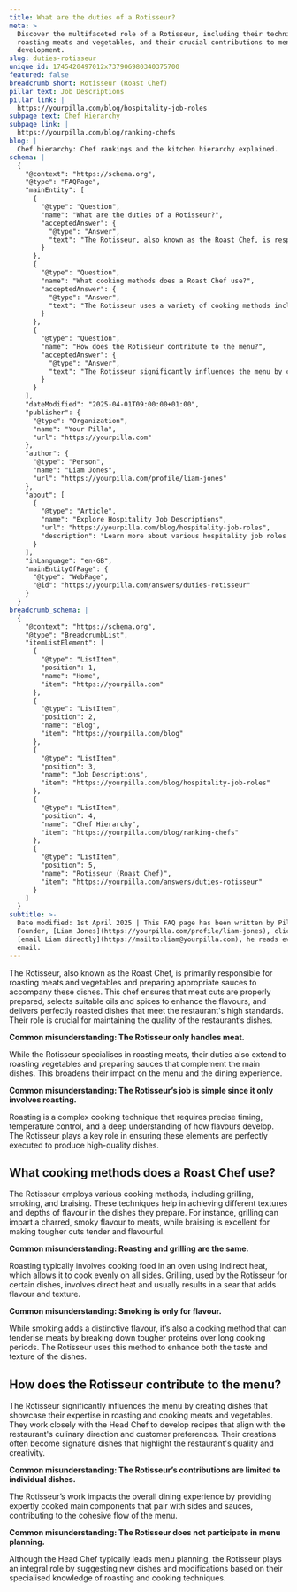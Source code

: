 ```yaml
---
title: What are the duties of a Rotisseur?
meta: >
  Discover the multifaceted role of a Rotisseur, including their techniques in
  roasting meats and vegetables, and their crucial contributions to menu
  development.
slug: duties-rotisseur
unique id: 1745420497012x737906980340375700
featured: false
breadcrumb short: Rotisseur (Roast Chef)
pillar text: Job Descriptions
pillar link: |
  https://yourpilla.com/blog/hospitality-job-roles
subpage text: Chef Hierarchy
subpage link: |
  https://yourpilla.com/blog/ranking-chefs
blog: |
  Chef hierarchy: Chef rankings and the kitchen hierarchy explained.
schema: |
  {
    "@context": "https://schema.org",
    "@type": "FAQPage",
    "mainEntity": [
      {
        "@type": "Question",
        "name": "What are the duties of a Rotisseur?",
        "acceptedAnswer": {
          "@type": "Answer",
          "text": "The Rotisseur, also known as the Roast Chef, is responsible for roasting meats and vegetables and creating sauces to complement these dishes. This chef handles the proper preparation of meats, selects oils and spices to enhance flavours, and ensures dishes are perfectly roasted, contributing to the restaurant's dish quality. Besides roasting meats, the Rotisseur also extends their skills to roasting vegetables and preparing a variety of sauces, enhancing the dining experience and menu diversity."
        }
      },
      {
        "@type": "Question",
        "name": "What cooking methods does a Roast Chef use?",
        "acceptedAnswer": {
          "@type": "Answer",
          "text": "The Rotisseur uses a variety of cooking methods including grilling, smoking, and braising. These methods contribute to different textures and flavours in dishes. For example, grilling imparts a smoky flavour and charring that is desirable in meats, while braising is ideal for tenderizing tougher cuts. Smoking is used not only for flavour but also for tenderising meats by breaking down proteins during long cooking periods."
        }
      },
      {
        "@type": "Question",
        "name": "How does the Rotisseur contribute to the menu?",
        "acceptedAnswer": {
          "@type": "Answer",
          "text": "The Rotisseur significantly influences the menu by creating dishes that demonstrate their expertise in roasting and other cooking methods. They collaborate with the Head Chef to develop recipes that align with the restaurant's culinary direction and customer preferences. Their dishes often become signature offerings that underscore the restaurant's quality and inventive approach, thus impacting the overall dining experience."
        }
      }
    ],
    "dateModified": "2025-04-01T09:00:00+01:00",
    "publisher": {
      "@type": "Organization",
      "name": "Your Pilla",
      "url": "https://yourpilla.com"
    },
    "author": {
      "@type": "Person",
      "name": "Liam Jones",
      "url": "https://yourpilla.com/profile/liam-jones"
    },
    "about": [
      {
        "@type": "Article",
        "name": "Explore Hospitality Job Descriptions",
        "url": "https://yourpilla.com/blog/hospitality-job-roles",
        "description": "Learn more about various hospitality job roles including duties and tasks, helping businesses decide on specific responsibilities."
      }
    ],
    "inLanguage": "en-GB",
    "mainEntityOfPage": {
      "@type": "WebPage",
      "@id": "https://yourpilla.com/answers/duties-rotisseur"
    }
  }
breadcrumb_schema: |
  {
    "@context": "https://schema.org",
    "@type": "BreadcrumbList",
    "itemListElement": [
      {
        "@type": "ListItem",
        "position": 1,
        "name": "Home",
        "item": "https://yourpilla.com"
      },
      {
        "@type": "ListItem",
        "position": 2,
        "name": "Blog",
        "item": "https://yourpilla.com/blog"
      },
      {
        "@type": "ListItem",
        "position": 3,
        "name": "Job Descriptions",
        "item": "https://yourpilla.com/blog/hospitality-job-roles"
      },
      {
        "@type": "ListItem",
        "position": 4,
        "name": "Chef Hierarchy",
        "item": "https://yourpilla.com/blog/ranking-chefs"
      },
      {
        "@type": "ListItem",
        "position": 5,
        "name": "Rotisseur (Roast Chef)",
        "item": "https://yourpilla.com/answers/duties-rotisseur"
      }
    ]
  }
subtitle: >-
  Date modified: 1st April 2025 | This FAQ page has been written by Pilla
  Founder, [Liam Jones](https://yourpilla.com/profile/liam-jones), click to
  [email Liam directly](https://mailto:liam@yourpilla.com), he reads every
  email.
---
```

The Rotisseur, also known as the Roast Chef, is primarily responsible for roasting meats and vegetables and preparing appropriate sauces to accompany these dishes. This chef ensures that meat cuts are properly prepared, selects suitable oils and spices to enhance the flavours, and delivers perfectly roasted dishes that meet the restaurant's high standards. Their role is crucial for maintaining the quality of the restaurant’s dishes.

**Common misunderstanding: The Rotisseur only handles meat.**

While the Rotisseur specialises in roasting meats, their duties also extend to roasting vegetables and preparing sauces that complement the main dishes. This broadens their impact on the menu and the dining experience.

**Common misunderstanding: The Rotisseur’s job is simple since it only involves roasting.**

Roasting is a complex cooking technique that requires precise timing, temperature control, and a deep understanding of how flavours develop. The Rotisseur plays a key role in ensuring these elements are perfectly executed to produce high-quality dishes.

## What cooking methods does a Roast Chef use?

The Rotisseur employs various cooking methods, including grilling, smoking, and braising. These techniques help in achieving different textures and depths of flavour in the dishes they prepare. For instance, grilling can impart a charred, smoky flavour to meats, while braising is excellent for making tougher cuts tender and flavourful.

**Common misunderstanding: Roasting and grilling are the same.**

Roasting typically involves cooking food in an oven using indirect heat, which allows it to cook evenly on all sides. Grilling, used by the Rotisseur for certain dishes, involves direct heat and usually results in a sear that adds flavour and texture.

**Common misunderstanding: Smoking is only for flavour.**

While smoking adds a distinctive flavour, it’s also a cooking method that can tenderise meats by breaking down tougher proteins over long cooking periods. The Rotisseur uses this method to enhance both the taste and texture of the dishes.

## How does the Rotisseur contribute to the menu?

The Rotisseur significantly influences the menu by creating dishes that showcase their expertise in roasting and cooking meats and vegetables. They work closely with the Head Chef to develop recipes that align with the restaurant's culinary direction and customer preferences. Their creations often become signature dishes that highlight the restaurant's quality and creativity.

**Common misunderstanding: The Rotisseur’s contributions are limited to individual dishes.**

The Rotisseur’s work impacts the overall dining experience by providing expertly cooked main components that pair with sides and sauces, contributing to the cohesive flow of the menu.

**Common misunderstanding: The Rotisseur does not participate in menu planning.**

Although the Head Chef typically leads menu planning, the Rotisseur plays an integral role by suggesting new dishes and modifications based on their specialised knowledge of roasting and cooking techniques.
